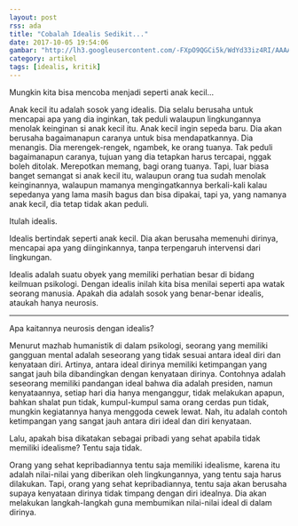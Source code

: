 ```yaml
---
layout: post
rss: ada
title: "Cobalah Idealis Sedikit..."
date: 2017-10-05 19:54:06
gambar: "http://lh3.googleusercontent.com/-FXpO9QGCi5k/WdYd33iz4RI/AAAAAAAACYk/8KuIZQnA2agGkQ2x8AOP80vSPMb8EKyWgCLcBGAs/s900/shigatsu-wa-kimi-no-uso.jpg"
category: artikel
tags: [idealis, kritik]
---
```


Mungkin kita bisa mencoba menjadi seperti anak kecil...

Anak kecil itu adalah sosok yang idealis. Dia selalu berusaha untuk mencapai apa yang dia inginkan, tak peduli walaupun lingkungannya menolak keinginan si anak kecil itu. Anak kecil ingin sepeda baru. Dia akan berusaha bagaimanapun caranya untuk bisa mendapatkannya. Dia menangis. Dia merengek-rengek, ngambek, ke orang tuanya. Tak peduli bagaimanapun caranya, tujuan yang dia tetapkan harus tercapai, nggak boleh ditolak. Merepotkan memang, bagi orang tuanya. Tapi, luar biasa banget semangat si anak kecil itu, walaupun orang tua sudah menolak keinginannya, walaupun mamanya mengingatkannya berkali-kali kalau sepedanya yang lama masih bagus dan bisa dipakai, tapi ya, yang namanya anak kecil, dia tetap tidak akan peduli.

Itulah idealis.

Idealis bertindak seperti anak kecil. Dia akan berusaha memenuhi dirinya, mencapai apa yang diinginkannya, tanpa terpengaruh intervensi dari lingkungan.

Idealis adalah suatu obyek yang memiliki perhatian besar di bidang keilmuan psikologi. Dengan idealis inilah kita bisa menilai seperti apa watak seorang manusia. Apakah dia adalah sosok yang benar-benar idealis, ataukah hanya neurosis.

---

Apa kaitannya neurosis dengan idealis?

Menurut mazhab humanistik di dalam psikologi, seorang yang memiliki gangguan mental adalah seseorang yang tidak sesuai antara ideal diri dan kenyataan diri. Artinya, antara ideal dirinya memiliki ketimpangan yang sangat jauh bila dibandingkan dengan kenyataan dirinya. Contohnya adalah seseorang memiliki pandangan ideal bahwa dia adalah presiden, namun kenyataannya, setiap hari dia hanya menganggur, tidak melakukan apapun, bahkan shalat pun tidak, kumpul-kumpul sama orang cerdas pun tidak, mungkin kegiatannya hanya menggoda cewek lewat. Nah, itu adalah contoh ketimpangan yang sangat jauh antara diri ideal dan diri kenyataan.

Lalu, apakah bisa dikatakan sebagai pribadi yang sehat apabila tidak memiliki idealisme? Tentu saja tidak.

Orang yang sehat kepribadiannya tentu saja memiliki idealisme, karena itu adalah nilai-nilai yang diberikan oleh lingkungannya, yang tentu saja harus dilakukan. Tapi, orang yang sehat kepribadiannya, tentu saja akan berusaha supaya kenyataan dirinya tidak timpang dengan diri idealnya. Dia akan melakukan langkah-langkah guna membumikan nilai-nilai ideal di dalam dirinya.